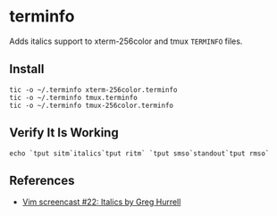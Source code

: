 # terminfo

Adds italics support to xterm-256color and tmux `TERMINFO` files.

## Install
```
tic -o ~/.terminfo xterm-256color.terminfo
tic -o ~/.terminfo tmux.terminfo
tic -o ~/.terminfo tmux-256color.terminfo
```

## Verify It Is Working
```
echo `tput sitm`italics`tput ritm` `tput smso`standout`tput rmso`
```

## References

- [Vim screencast #22: Italics by Greg Hurrell](https://youtu.be/n1cKtZfwOgQ)
